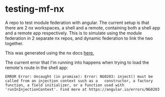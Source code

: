 # testing-mf-nx
 A repo to test module federation with angular. The current setup is that there are 2 nx workspaces, a shell and a remote, containing both a shell app and a remote app respectively. This is to simulate using the module federation in 2 separate nx repos, and dynamic federation to link the two together.

This was generated using the nx docs [here.](https://nx.dev/recipes/module-federation/dynamic-module-federation-with-angular)

The current error that I'm running into happens when trying to load the remote's route in the shell app:

`ERROR Error: Uncaught (in promise): Error: NG0203: inject() must be called from an injection context such as a   constructor, a factory function, a field initializer, or a function used with 'runInInjectionContext'. Find more at https://angular.io/errors/NG0203`

